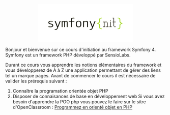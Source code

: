 <img src="https://raw.githubusercontent.com/Olesp/doc_symfony_nit/master/docs/media/logo_symfony_nit.png" width="300" height="120" style="display: block;margin-left: auto;margin-right: auto;" alt="Logo Symfony{nit}">

Bonjour et bienvenue sur ce cours d'initiation au framework Symfony 4.
Symfony est un framework PHP développé par SensioLabs.

Durant ce cours vous apprendre les notions élémentaires du framework et vous développerez de A à Z une application permettant de gérer des liens tel un marque pages.
Avant de commencer le cours il est nécessaire de valider les prérequis suivant :
1. Connaître la programation orientée objet PHP
2. Disposer de connaisances de base en développement web
Si vous avez besoin d'apprendre la POO php vous pouvez le faire sur le sitre d'OpenClassroom :
[Programmez en orienté objet en PHP](https://openclassrooms.com/fr/courses/1665806-programmez-en-oriente-objet-en-php)




